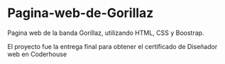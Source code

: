# Pagina-web-de-Gorillaz
Pagina web de la banda Gorillaz, utilizando HTML, CSS y Boostrap.

El proyecto fue la entrega final para obtener el certificado de Diseñador web en Coderhouse
